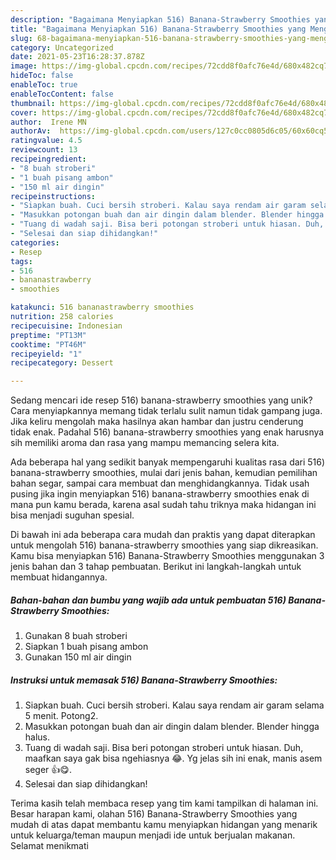 ```yaml
---
description: "Bagaimana Menyiapkan 516) Banana-Strawberry Smoothies yang Menggugah Selera"
title: "Bagaimana Menyiapkan 516) Banana-Strawberry Smoothies yang Menggugah Selera"
slug: 68-bagaimana-menyiapkan-516-banana-strawberry-smoothies-yang-menggugah-selera
category: Uncategorized
date: 2021-05-23T16:28:37.878Z
image: https://img-global.cpcdn.com/recipes/72cdd8f0afc76e4d/680x482cq70/516-banana-strawberry-smoothies-foto-resep-utama.jpg
hideToc: false
enableToc: true
enableTocContent: false
thumbnail: https://img-global.cpcdn.com/recipes/72cdd8f0afc76e4d/680x482cq70/516-banana-strawberry-smoothies-foto-resep-utama.jpg
cover: https://img-global.cpcdn.com/recipes/72cdd8f0afc76e4d/680x482cq70/516-banana-strawberry-smoothies-foto-resep-utama.jpg
author:  Irene MN
authorAv:  https://img-global.cpcdn.com/users/127c0cc0805d6c05/60x60cq50/avatar.jpg
ratingvalue: 4.5
reviewcount: 13
recipeingredient:
- "8 buah stroberi"
- "1 buah pisang ambon"
- "150 ml air dingin"
recipeinstructions:
- "Siapkan buah. Cuci bersih stroberi. Kalau saya rendam air garam selama 5 menit. Potong2."
- "Masukkan potongan buah dan air dingin dalam blender. Blender hingga halus."
- "Tuang di wadah saji. Bisa beri potongan stroberi untuk hiasan. Duh, maafkan saya gak bisa ngehiasnya 😂. Yg jelas sih ini enak, manis asem seger 👍😋."
- "Selesai dan siap dihidangkan!"
categories:
- Resep
tags:
- 516
- bananastrawberry
- smoothies

katakunci: 516 bananastrawberry smoothies 
nutrition: 258 calories
recipecuisine: Indonesian
preptime: "PT13M"
cooktime: "PT46M"
recipeyield: "1"
recipecategory: Dessert

---
```



Sedang mencari ide resep 516) banana-strawberry smoothies yang unik? Cara menyiapkannya memang tidak terlalu sulit namun tidak gampang juga. Jika keliru mengolah maka hasilnya akan hambar dan justru cenderung tidak enak. Padahal 516) banana-strawberry smoothies yang enak harusnya sih memiliki aroma dan rasa yang mampu memancing selera kita.


Ada beberapa hal yang sedikit banyak mempengaruhi kualitas rasa dari 516) banana-strawberry smoothies, mulai dari jenis bahan, kemudian pemilihan bahan segar, sampai cara membuat dan menghidangkannya. Tidak usah pusing jika ingin menyiapkan 516) banana-strawberry smoothies enak di mana pun kamu berada, karena asal sudah tahu triknya maka hidangan ini bisa menjadi suguhan spesial.




Di bawah ini ada beberapa cara mudah dan praktis yang dapat diterapkan untuk mengolah 516) banana-strawberry smoothies yang siap dikreasikan. Kamu bisa menyiapkan 516) Banana-Strawberry Smoothies menggunakan 3 jenis bahan dan 3 tahap pembuatan. Berikut ini langkah-langkah untuk membuat hidangannya.

<!--inarticleads1-->

##### Bahan-bahan dan bumbu yang wajib ada untuk pembuatan 516) Banana-Strawberry Smoothies:

1. Gunakan 8 buah stroberi
1. Siapkan 1 buah pisang ambon
1. Gunakan 150 ml air dingin




<!--inarticleads2-->

##### Instruksi untuk memasak 516) Banana-Strawberry Smoothies:

1. Siapkan buah. Cuci bersih stroberi. Kalau saya rendam air garam selama 5 menit. Potong2.
1. Masukkan potongan buah dan air dingin dalam blender. Blender hingga halus.
1. Tuang di wadah saji. Bisa beri potongan stroberi untuk hiasan. Duh, maafkan saya gak bisa ngehiasnya 😂. Yg jelas sih ini enak, manis asem seger 👍😋.
1. Selesai dan siap dihidangkan!



Terima kasih telah membaca resep yang tim kami tampilkan di halaman ini. Besar harapan kami, olahan 516) Banana-Strawberry Smoothies yang mudah di atas dapat membantu kamu menyiapkan hidangan yang menarik untuk keluarga/teman maupun menjadi ide untuk berjualan makanan. Selamat menikmati
